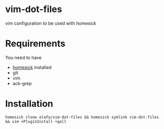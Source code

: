# vim-dot-files
vim configuration to be used with homesick

# Requirements
You need to have
- [homesick](https://github.com/technicalpickles/homesick) installed
- git
- vim
- ack-grep

# Installation
```
homesick clone elafo/vim-dot-files && homesick symlink vim-dot-files && vim +PluginInstall +qall
```
